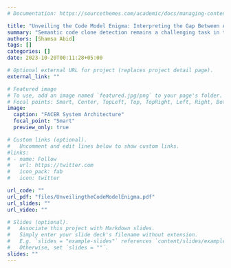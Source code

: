```yaml
---
# Documentation: https://sourcethemes.com/academic/docs/managing-content/

title: "Unveiling the Code Model Enigma: Interpreting the Gap Between AI and Human Intuition in Code Clone Detection"
summary: "Semantic code clone detection remains a challenging task in the realm of software engineering. While AI models are reportedly accurate, they often fail to generalize to other codebases, raising questions about their reliability and trustworthiness. We need ways to understand or interpret the decision-making behavior of the code models and evaluate whether it aligns with human intuition. In this direction, our goal is to evaluate the performance of models in relation to human intuition using counterfactual data mutations. In this talk, I will discuss how we create a human-labeled dataset of code regions of core and non-core similarities and differences, and how we perturb code clone pairs systematically to examine shifts in prediction. Our findings have practical implications, aiding researchers and end-users in choosing code clone detection models more effectively." 
authors: [Shamsa Abid]
tags: []
categories: []
date: 2023-10-20T00:11:28+05:00

# Optional external URL for project (replaces project detail page).
external_link: ""

# Featured image
# To use, add an image named `featured.jpg/png` to your page's folder.
# Focal points: Smart, Center, TopLeft, Top, TopRight, Left, Right, BottomLeft, Bottom, BottomRight.
image:
  caption: "FACER System Architecture"
  focal_point: "Smart"
  preview_only: true

# Custom links (optional).
#   Uncomment and edit lines below to show custom links.
#links:
# - name: Follow
#   url: https://twitter.com
#   icon_pack: fab
#   icon: twitter

url_code: ""
url_pdf: "files/UnveilingtheCodeModelEnigma.pdf"
url_slides: ""
url_video: ""

# Slides (optional).
#   Associate this project with Markdown slides.
#   Simply enter your slide deck's filename without extension.
#   E.g. `slides = "example-slides"` references `content/slides/example-slides.md`.
#   Otherwise, set `slides = ""`.
slides: ""
---
```

